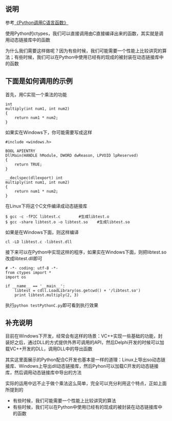 ## 说明

参考[《Python调用C语言函数》](http://coolshell.cn/articles/671.html)

使用Python的ctypes，我们可以直接调用由C直接编译出来的函数，其实就是调用动态链接库中的函数

为什么我们需要这样做呢？因为有些时候，我们可能需要一个性能上比较讲究的算法；有些时候，我们可以在Python中使用已经有的现成的被封装在动态链接库中的函数

## 下面是如何调用的示例

首先，用C实现一个乘法的功能

```
int 
multiply(int num1, int num2)
{
    return num1 * num2;
}
```

如果实在Windows下，你可能需要写成这样

```
#include <windows.h>

BOOL APIENTRY 
DllMain(HANDLE hModule, DWORD dwReason, LPVOID lpReserved)
{
    return TRUE;
}

__declspec(dllexport) int
multiply(int num1, int num2)
{
    return num1 * num2;
}
```

在Linux下将这个C文件编译成动态链接库

```
$ gcc -c -fPIC libtest.c		#生成libtest.o
$ gcc -share libtest.o -o libtest.so	#生成libtest.so
```

如果是在Windows下面，则这样编译

```
cl -LD libtest.c -libtest.dll
```

接下来可以在Python中实现这样的程序，如果实在Windows下面，则把libtest.so改成libtest.dll即可

```
# -*- coding: utf-8 -*-
from ctypes import *
import os

if __name__ == '__main__':
    libtest = cdll.LoadLibrary(os.getcwd() + '/libtest.so')
    print libtest.multiply(2, 3) 
```

执行`python testPythonC.py`即可看到执行效果

## 补充说明

目前在Windows下开发，经常会有这样的场景：VC++实现一些基础的功能，封装好之后，通过DLL的方式提供外界可调用的API，然后Delphi开发的时候可以加载VC++开发的DLL，调用DLL中的导出函数

其实这里面展示的Python配合C开发也基本是一样的道理：Linux上导出so动态链接库、Windows上导出dll动态链接库，然后Pyhon可以加载C开发的动态链接库，然后调用动态链接库中导出的方法

实际的运用中远不止于做个乘法这么简单，完全可以充分利用这个特点，正如上面所提到的

* 有些时候，我们可能需要一个性能上比较讲究的算法
* 有些时候，我们可以在Python中使用已经有的现成的被封装在动态链接库中的函数
